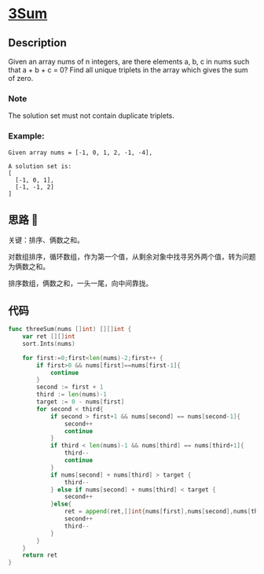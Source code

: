 # [ 3Sum ](https://leetcode-cn.com/problems/3sum/)

## Description

Given an array nums of n integers, are there elements a, b, c in nums such that a + b + c = 0? Find all unique triplets in the array which gives the sum of zero.

### Note

The solution set must not contain duplicate triplets.

### Example:

````
Given array nums = [-1, 0, 1, 2, -1, -4],

A solution set is:
[
  [-1, 0, 1],
  [-1, -1, 2]
]
````

## 思路 :frog:

关键：排序、俩数之和。

对数组排序，循环数组，作为第一个值，从剩余对象中找寻另外两个值，转为问题为俩数之和。

排序数组，俩数之和，一头一尾，向中间靠拢。

## 代码
```` Go
func threeSum(nums []int) [][]int {
    var ret [][]int
    sort.Ints(nums)

    for first:=0;first<len(nums)-2;first++ {
    	if first>0 && nums[first]==nums[first-1]{
    		continue
    	}
    	second := first + 1
    	third := len(nums)-1
    	target := 0 - nums[first]
    	for second < third{
    		if second > first+1 && nums[second] == nums[second-1]{
    			second++
    			continue
    		}
    		if third < len(nums)-1 && nums[third] == nums[third+1]{
    			third--
    			continue
    		}
    		if nums[second] + nums[third] > target {
    			third--
    		} else if nums[second] + nums[third] < target {
    			second++
    		}else{
    			ret = append(ret,[]int{nums[first],nums[second],nums[third]})
    			second++
    			third--
    		}
    	}
    }
    return ret
}
````

